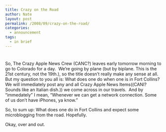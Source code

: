 ```yaml
---
title: Crazy on the Road
author: Nate
layout: post
permalink: /2008/09/crazy-on-the-road/
categories:
  - announcement
tags:
  - in brief
---
```

# 

So, The Crazy Apple News Crew (CANC?) leaves early tomorrow morning to go to Colorado for a day.  We’re going by plane (but by biplane. This is the 21st century, not the 19th.), so the title doesn’t really make any sense at all. But my question to you all is: What does one do when one is in Fort Collins?  We will immediately post any and all Crazy Apple News Items((CANI? Sounds like an Italian dish.)) we come across in our travels.  And by “immedately” I mean, “Whenever we can get a network connection. Some of us don’t have iPhones, ya know.”

So, to sum up: What does one do in Fort Collins and expect some microblogging from the road. Hopefully.

Okay, over and out.